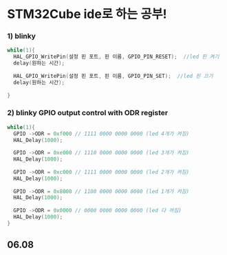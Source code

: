 # STM32Cube ide로 하는 공부!

### 1) blinky

```c
while(1){
  HAL_GPIO_WritePin(설정 핀 포트, 핀 이름, GPIO_PIN_RESET);  //led 핀 켜기
  delay(원하는 시간);
  
  HAL_GPIO_WritePin(설정 핀 포트, 핀 이름, GPIO_PIN_SET);  //led 핀 끄기
  delay(원하는 시간);
  
}
```

### 2) blinky GPIO output control with ODR register
```c
while(1){
  GPIO ->ODR = 0xf000 // 1111 0000 0000 0000 (led 4개가 켜짐)
  HAL_Delay(1000);
  
  GPIO ->ODR = 0xe000 // 1110 0000 0000 0000 (led 3개가 켜짐)
  HAL_Delay(1000);
  
  GPIO ->ODR = 0xc000 // 1111 0000 0000 0000 (led 2개가 켜짐)
  HAL_Delay(1000);
  
  GPIO ->ODR = 0x8000 // 1100 0000 0000 0000 (led 1개가 켜짐)
  HAL_Delay(1000);
  
  GPIO ->ODR = 0x0000 // 0000 0000 0000 0000 (led 다 꺼짐)
  HAL_Delay(1000);
}
```

## 06.08
